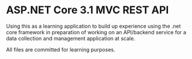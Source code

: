 # ASP.NET Core 3.1 MVC REST API

Using this as a learning application to build up experience using the .net core framework in preparation of working on an API/backend service for a data collection and management application at scale.

All files are committed for learning purposes.

